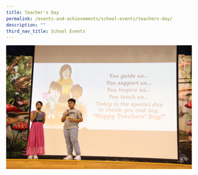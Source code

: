 ```yaml
---
title: Teacher's Day
permalink: /events-and-achievements/school-events/teachers-day/
description: ""
third_nav_title: School Events
---
```

![](/images/teacher1.jpg)